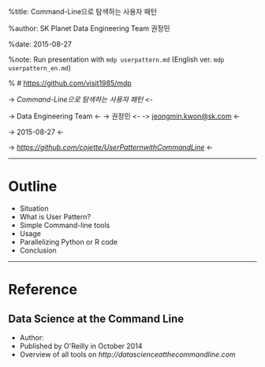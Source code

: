 %title: Command-Line으로 탐색하는 사용자 패턴

%author: SK Planet Data Engineering Team 권정민

%date: 2015-08-27

%note: Run presentation with `mdp userpattern.md`  (English ver. `mdp userpattern_en.md`)


% # https://github.com/visit1985/mdp




-> _*Command-Line으로 탐색하는 사용자 패턴*_ <-

-> Data Engineering Team <-
-> 권정민 <-
-> jeongmin.kwon@sk.com <-

-> 2015-08-27 <-


-> _https://github.com/cojette/UserPatternwithCommandLine_ <-


------------------------------------------------------------------------------

# Outline


- Situation
- What is User Pattern? 
- Simple Command-line tools
- Usage
- Parallelizing Python or R code
- Conclusion



------------------------------------------------------------------------------

# Reference
## Data Science at the Command Line

- Author: 
- Published by O'Reilly in October 2014
- Overview of all tools on _http://datascienceatthecommandline.com_



